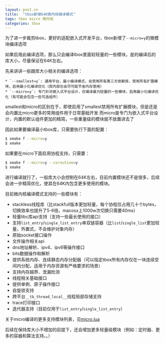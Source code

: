 ```yaml
---
layout: post.cn
title:  "tbox新增64K微内核编译模式"
tags: tbox micro 微内核 
categories: tbox
---
```


为了进一步裁剪tbox，更好的适配嵌入式开发平台，tbox新增了`--micro=y`的微模块编译选项

如果启用此编译选项，那么只会编译tbox里面较轻量的一些模块，是的编译后的库大小，尽量保证在64K左右。

先来讲讲一些跟库大小相关的编译选项：

```
* `--smallest=y`: 通用平台，最小编译模式，会禁用所有第三方依赖库，禁用所有扩展模块，启用最小化编译优化（库内部也会尽可能节省内存使用）
* `--micro=y`: 专门针对嵌入式平台设计，仅编译最为轻量的一些模块，启用最小化编译优化（有可能会包含一些可选组件）
```

smallest和micro的区别在于，即使启用了smallest禁用所有扩展模块，但是还是会内置比micro更多的常用组件用于日常基础开发
而micro是专门为嵌入式平台设计，内置的默认组件更加的精简，一些重量级的模块就不放置进去了

因此如果要编译最小tbox库，只需要执行下面的配置：

``` bash
$ xmake f --micro=y 
$ xmake
```

如果要在micro下面启用协程支持，只需要：

``` bash
$ xmake f --micro=y --coroutine=y
$ xmake
```

进行编译就行了，一般库大小会控制在64K左右，目前内置模块还不是很多，后续会进一步精简优化，使其在64K内包含更多使用的模块。

目前微内核编译模式支持的一些模块有：

* stackless线程库（比stackfull版本更加轻量，每个协程仅占用几十个bytes，切换效率也提升了5-6倍，macosx上1000w次切换只需要40ms）
* 轻量libc库api支持（支持一些最长使用的接口）
* 支持`list_entry`/`single_list_entry`单双链容器（比`list`/`single_list`更加轻量，外置式，不会维护对象内存）
* 原始socket接口操作
* 文件操作相关api
* dns地址解析、ipv4、ipv6等操作接口
* bits数据操作和解析
* 提供系统内存、连续静态内存分配器（可以指定tbox所有内存仅在一块连续空间内分配，适用于内存资源有严格要求的场景）
* 支持内存越界、泄漏检测
* 线程相关基础接口
* 提供单例、原子操作接口
* 自旋锁支持
* 跨平台`__tb_thread_local__`线程局部存储支持
* trace打印接口
* 迭代器支持（目前仅用于`list_entry`/`single_list_entry`）

关于micro编译的更多支持模块列表，见[micro.lua](https://github.com/waruqi/tbox/blob/master/src/tbox/micro.lua)

后续在保持库大小不增加的前提下，还会增加更多轻量级模块（例如：定时器、更多的容器和算法支持。。）
